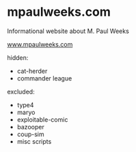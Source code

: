 mpaulweeks.com
==========

Informational website about M. Paul Weeks

www.mpaulweeks.com

hidden:
- cat-herder
- commander league

excluded:
- type4
- maryo
- exploitable-comic
- bazooper
- coup-sim
- misc scripts
